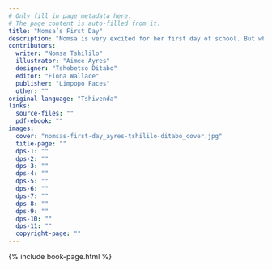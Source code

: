 ```yaml
---
# Only fill in page metadata here.
# The page content is auto-filled from it.
title: "Nomsa’s First Day"
description: "Nomsa is very excited for her first day of school. But when she meets Norman, she learns her first lesson in a very unexpected way!"
contributors:
  writer: "Nomsa Tshililo"
  illustrator: "Aimee Ayres"
  designer: "Tshebetso Ditabo"
  editor: "Fiona Wallace"
  publisher: "Limpopo Faces"
  other: ""
original-language: "Tshivenda"
links:
  source-files: ""
  pdf-ebook: ""
images:
  cover: "nomsas-first-day_ayres-tshililo-ditabo_cover.jpg"
  title-page: ""
  dps-1: ""
  dps-2: ""
  dps-3: ""
  dps-4: ""
  dps-5: ""
  dps-6: ""
  dps-7: ""
  dps-8: ""
  dps-9: ""
  dps-10: ""
  dps-11: ""
  copyright-page: ""
---
```


{% include book-page.html %}





